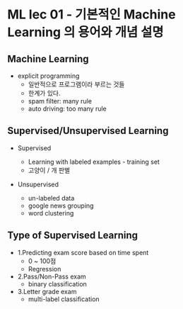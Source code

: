 # ML lec 01 - 기본적인 Machine Learning 의 용어와 개념 설명

## Machine Learning

- explicit programming
  - 일반적으로 프로그램이라 부르는 것들
  - 한계가 있다.
  - spam filter: many rule
  - auto driving: too many rule

## Supervised/Unsupervised Learning

- Supervised
  - Learning with labeled examples - training set
  - 고양이 / 개 판별

- Unsupervised
  - un-labeled data
  - google news grouping
  - word clustering

## Type of Supervised Learning

- 1.Predicting exam score based on time spent
  - 0 ~ 100점
  - Regression
- 2.Pass/Non-Pass exam
  - binary classification
- 3.Letter grade exam
  - multi-label classification
